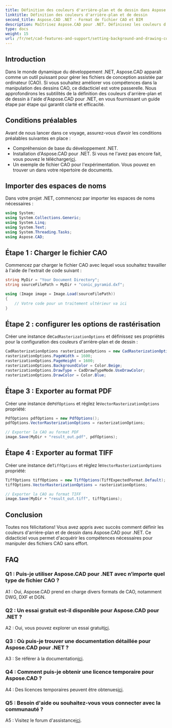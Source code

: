```yaml
---
title: Définition des couleurs d'arrière-plan et de dessin dans Aspose.CAD pour .NET
linktitle: Définition des couleurs d'arrière-plan et de dessin
second_title: Aspose.CAD .NET - Format de fichier CAO et BIM
description: Maîtrisez Aspose.CAD pour .NET. Définissez les couleurs d’arrière-plan et de dessin sans effort. Suivez notre guide étape par étape.
type: docs
weight: 15
url: /fr/net/cad-features-and-support/setting-background-and-drawing-colors/
---
```

## Introduction

Dans le monde dynamique du développement .NET, Aspose.CAD apparaît comme un outil puissant pour gérer les fichiers de conception assistée par ordinateur (CAO). Si vous souhaitez améliorer vos compétences dans la manipulation des dessins CAO, ce didacticiel est votre passerelle. Nous approfondirons les subtilités de la définition des couleurs d'arrière-plan et de dessin à l'aide d'Aspose.CAD pour .NET, en vous fournissant un guide étape par étape qui garantit clarté et efficacité.

## Conditions préalables

Avant de nous lancer dans ce voyage, assurez-vous d’avoir les conditions préalables suivantes en place :

- Compréhension de base du développement .NET.
-  Installation d'Aspose.CAD pour .NET. Si vous ne l'avez pas encore fait, vous pouvez le télécharger[ici](https://releases.aspose.com/cad/net/).
- Un exemple de fichier CAO pour l'expérimentation. Vous pouvez en trouver un dans votre répertoire de documents.

## Importer des espaces de noms

Dans votre projet .NET, commencez par importer les espaces de noms nécessaires :

```csharp
using System;
using System.Collections.Generic;
using System.Linq;
using System.Text;
using System.Threading.Tasks;
using Aspose.CAD;
```

## Étape 1 : Charger le fichier CAO

Commencez par charger le fichier CAO avec lequel vous souhaitez travailler à l'aide de l'extrait de code suivant :

```csharp
string MyDir = "Your Document Directory";
string sourceFilePath = MyDir + "conic_pyramid.dxf";

using (Image image = Image.Load(sourceFilePath))
{
    // Votre code pour un traitement ultérieur va ici
}
```

## Étape 2 : configurer les options de rastérisation

 Créer une instance de`CadRasterizationOptions` et définissez ses propriétés pour la configuration des couleurs d'arrière-plan et de dessin :

```csharp
CadRasterizationOptions rasterizationOptions = new CadRasterizationOptions();
rasterizationOptions.PageWidth = 1600;
rasterizationOptions.PageHeight = 1600;
rasterizationOptions.BackgroundColor = Color.Beige;
rasterizationOptions.DrawType = CadDrawTypeMode.UseDrawColor;
rasterizationOptions.DrawColor = Color.Blue;
```

## Étape 3 : Exporter au format PDF

 Créer une instance de`PdfOptions` et réglez le`VectorRasterizationOptions` propriété:

```csharp
PdfOptions pdfOptions = new PdfOptions();
pdfOptions.VectorRasterizationOptions = rasterizationOptions;

// Exporter la CAO au format PDF
image.Save(MyDir + "result_out.pdf", pdfOptions);
```

## Étape 4 : Exporter au format TIFF

 Créer une instance de`TiffOptions` et réglez le`VectorRasterizationOptions` propriété:

```csharp
TiffOptions tiffOptions = new TiffOptions(TiffExpectedFormat.Default);
tiffOptions.VectorRasterizationOptions = rasterizationOptions;

// Exporter la CAO au format TIFF
image.Save(MyDir + "result_out.tiff", tiffOptions);
```

## Conclusion

Toutes nos félicitations! Vous avez appris avec succès comment définir les couleurs d'arrière-plan et de dessin dans Aspose.CAD pour .NET. Ce didacticiel vous permet d'acquérir les compétences nécessaires pour manipuler des fichiers CAO sans effort.

## FAQ

### Q1 : Puis-je utiliser Aspose.CAD pour .NET avec n’importe quel type de fichier CAO ?

A1 : Oui, Aspose.CAD prend en charge divers formats de CAO, notamment DWG, DXF et DGN.

### Q2 : Un essai gratuit est-il disponible pour Aspose.CAD pour .NET ?

 A2 : Oui, vous pouvez explorer un essai gratuit[ici](https://releases.aspose.com/).

### Q3 : Où puis-je trouver une documentation détaillée pour Aspose.CAD pour .NET ?

 A3 : Se référer à la documentation[ici](https://reference.aspose.com/cad/net/).

### Q4 : Comment puis-je obtenir une licence temporaire pour Aspose.CAD ?

 A4 : Des licences temporaires peuvent être obtenues[ici](https://purchase.aspose.com/temporary-license/).

### Q5 : Besoin d'aide ou souhaitez-vous vous connecter avec la communauté ?

 A5 : Visitez le forum d'assistance[ici](https://forum.aspose.com/c/cad/19).
